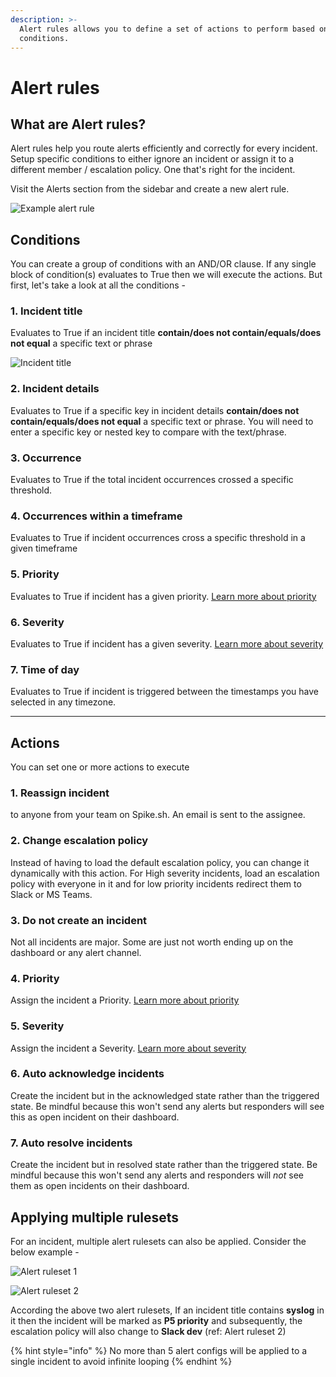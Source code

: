 ```yaml
---
description: >-
  Alert rules allows you to define a set of actions to perform based on simple
  conditions.
---
```


# Alert rules

## What are Alert rules?

Alert rules help you route alerts efficiently and correctly for every incident. Setup specific conditions to either ignore an incident or assign it to a different member / escalation policy. One that's right for the incident.

Visit the Alerts section from the sidebar and create a new alert rule.&#x20;


![Example alert rule](../.gitbook/assets/alert\_config.svg)

## **Conditions**

You can create a group of conditions with an AND/OR clause. If any single block of condition(s) evaluates to True then we will execute the actions. But first, let's take a look at all the conditions -

### 1. Incident title

Evaluates to True if an incident title **contain/does not contain/equals/does not equal** a specific text or phrase

![Incident title](../.gitbook/assets/alert-rules-conditions-1.png)



### 2. Incident details&#x20;

Evaluates to True if a specific key in incident details **contain/does not contain/equals/does not equal** a specific text or phrase. You will need to enter a specific key or nested key to compare with the text/phrase.

### 3. Occurrence

Evaluates to True if the total incident occurrences crossed a specific threshold.

### 4. Occurrences within a timeframe

Evaluates to True if incident occurrences cross a specific threshold in a given timeframe

### 5. Priority

Evaluates to True if incident has a given priority. [Learn more about priority](https://docs.spike.sh/incidents/priority-and-severity#priority)

### 6. Severity

Evaluates to True if incident has a given severity. [Learn more about severity](https://docs.spike.sh/incidents/priority-and-severity#severity)


### 7. Time of day

Evaluates to True if incident is triggered between the timestamps you have selected in any timezone.

---

## Actions

You can set one or more actions to execute

### 1. Reassign incident

to anyone from your team on Spike.sh. An email is sent to the assignee.

### 2. Change escalation policy

Instead of having to load the default escalation policy, you can change it dynamically with this action. For High severity incidents, load an escalation policy with everyone in it and for low priority incidents redirect them to Slack or MS Teams.

### 3. Do not create an incident

Not all incidents are major. Some are just not worth ending up on the dashboard or any alert channel.

### 4. Priority

Assign the incident a Priority. [Learn more about priority](https://docs.spike.sh/incidents/priority-and-severity#priority)

### 5. Severity

Assign the incident a Severity. [Learn more about severity](https://docs.spike.sh/incidents/priority-and-severity#severity)

### 6. Auto acknowledge incidents

Create the incident but in the acknowledged state rather than the triggered state. Be mindful because this won't send any alerts but responders will see this as open incident on their dashboard.&#x20;

### 7. Auto resolve incidents

Create the incident but in resolved state rather than the triggered state. Be mindful because this won't send any alerts and responders will _not_ see them as open incidents on their dashboard.

## Applying multiple rulesets

For an incident, multiple alert rulesets can also be applied. Consider the below example -

![Alert ruleset 1](<../.gitbook/assets/image (82).png>)

![Alert ruleset 2](<../.gitbook/assets/image (83).png>)

According the above two alert rulesets, If an incident title contains **syslog** in it then the incident will be marked as **P5 priority** and subsequently, the escalation policy will also change to **Slack dev** (ref: Alert ruleset 2)

{% hint style="info" %}
No more than 5 alert configs will be applied to a single incident to avoid infinite looping
{% endhint %}





